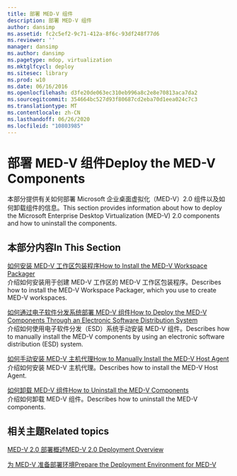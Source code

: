 ```yaml
---
title: 部署 MED-V 组件
description: 部署 MED-V 组件
author: dansimp
ms.assetid: fc2c5ef2-9c71-412a-8f6c-93df248f77d6
ms.reviewer: ''
manager: dansimp
ms.author: dansimp
ms.pagetype: mdop, virtualization
ms.mktglfcycl: deploy
ms.sitesec: library
ms.prod: w10
ms.date: 06/16/2016
ms.openlocfilehash: d3fe20de063ec310eb996a8c2e8e70813aca7da2
ms.sourcegitcommit: 354664bc527d93f80687cd2eba70d1eea024c7c3
ms.translationtype: MT
ms.contentlocale: zh-CN
ms.lasthandoff: 06/26/2020
ms.locfileid: "10803985"
---
```

# <span data-ttu-id="c3bdc-103">部署 MED-V 组件</span><span class="sxs-lookup"><span data-stu-id="c3bdc-103">Deploy the MED-V Components</span></span>


<span data-ttu-id="c3bdc-104">本部分提供有关如何部署 Microsoft 企业桌面虚拟化（MED-V）2.0 组件以及如何卸载组件的信息。</span><span class="sxs-lookup"><span data-stu-id="c3bdc-104">This section provides information about how to deploy the Microsoft Enterprise Desktop Virtualization (MED-V) 2.0 components and how to uninstall the components.</span></span>

## <span data-ttu-id="c3bdc-105">本部分内容</span><span class="sxs-lookup"><span data-stu-id="c3bdc-105">In This Section</span></span>


<a href="" id="how-to-install-the-med-v-workspace-packager"></a>[<span data-ttu-id="c3bdc-106">如何安装 MED-V 工作区包装程序</span><span class="sxs-lookup"><span data-stu-id="c3bdc-106">How to Install the MED-V Workspace Packager</span></span>](how-to-install-the-med-v-workspace-packager.md)  
<span data-ttu-id="c3bdc-107">介绍如何安装用于创建 MED-V 工作区的 MED-V 工作区包装程序。</span><span class="sxs-lookup"><span data-stu-id="c3bdc-107">Describes how to install the MED-V Workspace Packager, which you use to create MED-V workspaces.</span></span>

<a href="" id="how-to-deploy-the-med-v-components-through-an-electronic-software-distribution-system"></a>[<span data-ttu-id="c3bdc-108">如何通过电子软件分发系统部署 MED-V 组件</span><span class="sxs-lookup"><span data-stu-id="c3bdc-108">How to Deploy the MED-V Components Through an Electronic Software Distribution System</span></span>](how-to-deploy-the-med-v-components-through-an-electronic-software-distribution-system.md)  
<span data-ttu-id="c3bdc-109">介绍如何使用电子软件分发（ESD）系统手动安装 MED-V 组件。</span><span class="sxs-lookup"><span data-stu-id="c3bdc-109">Describes how to manually install the MED-V components by using an electronic software distribution (ESD) system.</span></span>

<a href="" id="how-to-manually-install-the-med-v-host-agent"></a>[<span data-ttu-id="c3bdc-110">如何手动安装 MED-V 主机代理</span><span class="sxs-lookup"><span data-stu-id="c3bdc-110">How to Manually Install the MED-V Host Agent</span></span>](how-to-manually-install-the-med-v-host-agent.md)  
<span data-ttu-id="c3bdc-111">介绍如何安装 MED-V 主机代理。</span><span class="sxs-lookup"><span data-stu-id="c3bdc-111">Describes how to install the MED-V Host Agent.</span></span>

<a href="" id="how-to-uninstall-the-med-v-components"></a>[<span data-ttu-id="c3bdc-112">如何卸载 MED-V 组件</span><span class="sxs-lookup"><span data-stu-id="c3bdc-112">How to Uninstall the MED-V Components</span></span>](how-to-uninstall-the-med-v-components.md)  
<span data-ttu-id="c3bdc-113">介绍如何卸载 MED-V 组件。</span><span class="sxs-lookup"><span data-stu-id="c3bdc-113">Describes how to uninstall the MED-V components.</span></span>

## <span data-ttu-id="c3bdc-114">相关主题</span><span class="sxs-lookup"><span data-stu-id="c3bdc-114">Related topics</span></span>


[<span data-ttu-id="c3bdc-115">MED-V 2.0 部署概述</span><span class="sxs-lookup"><span data-stu-id="c3bdc-115">MED-V 2.0 Deployment Overview</span></span>](med-v-20-deployment-overview.md)

[<span data-ttu-id="c3bdc-116">为 MED-V 准备部署环境</span><span class="sxs-lookup"><span data-stu-id="c3bdc-116">Prepare the Deployment Environment for MED-V</span></span>](prepare-the-deployment-environment-for-med-v.md)

 

 





